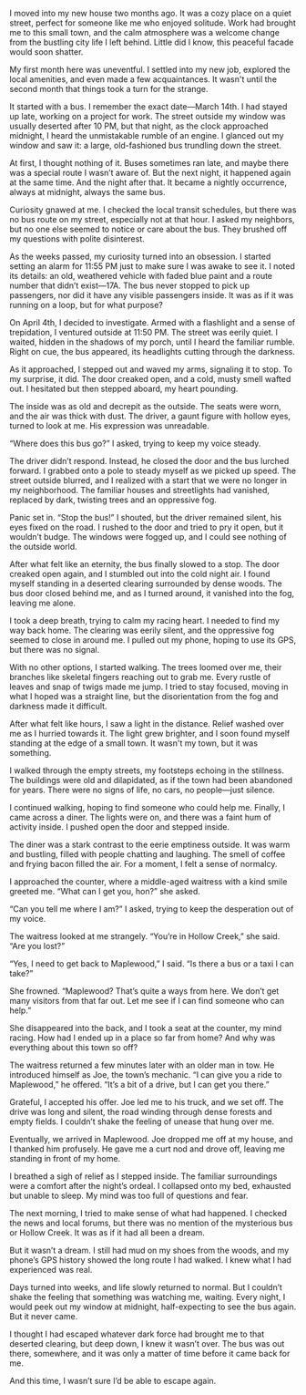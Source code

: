 I moved into my new house two months ago. It was a cozy place on a quiet street, perfect for someone like me who enjoyed solitude. Work had brought me to this small town, and the calm atmosphere was a welcome change from the bustling city life I left behind. Little did I know, this peaceful facade would soon shatter.

My first month here was uneventful. I settled into my new job, explored the local amenities, and even made a few acquaintances. It wasn't until the second month that things took a turn for the strange.

It started with a bus. I remember the exact date—March 14th. I had stayed up late, working on a project for work. The street outside my window was usually deserted after 10 PM, but that night, as the clock approached midnight, I heard the unmistakable rumble of an engine. I glanced out my window and saw it: a large, old-fashioned bus trundling down the street.

At first, I thought nothing of it. Buses sometimes ran late, and maybe there was a special route I wasn’t aware of. But the next night, it happened again at the same time. And the night after that. It became a nightly occurrence, always at midnight, always the same bus.

Curiosity gnawed at me. I checked the local transit schedules, but there was no bus route on my street, especially not at that hour. I asked my neighbors, but no one else seemed to notice or care about the bus. They brushed off my questions with polite disinterest.

As the weeks passed, my curiosity turned into an obsession. I started setting an alarm for 11:55 PM just to make sure I was awake to see it. I noted its details: an old, weathered vehicle with faded blue paint and a route number that didn’t exist—17A. The bus never stopped to pick up passengers, nor did it have any visible passengers inside. It was as if it was running on a loop, but for what purpose?

On April 4th, I decided to investigate. Armed with a flashlight and a sense of trepidation, I ventured outside at 11:50 PM. The street was eerily quiet. I waited, hidden in the shadows of my porch, until I heard the familiar rumble. Right on cue, the bus appeared, its headlights cutting through the darkness.

As it approached, I stepped out and waved my arms, signaling it to stop. To my surprise, it did. The door creaked open, and a cold, musty smell wafted out. I hesitated but then stepped aboard, my heart pounding.

The inside was as old and decrepit as the outside. The seats were worn, and the air was thick with dust. The driver, a gaunt figure with hollow eyes, turned to look at me. His expression was unreadable.

“Where does this bus go?” I asked, trying to keep my voice steady.

The driver didn’t respond. Instead, he closed the door and the bus lurched forward. I grabbed onto a pole to steady myself as we picked up speed. The street outside blurred, and I realized with a start that we were no longer in my neighborhood. The familiar houses and streetlights had vanished, replaced by dark, twisting trees and an oppressive fog.

Panic set in. “Stop the bus!” I shouted, but the driver remained silent, his eyes fixed on the road. I rushed to the door and tried to pry it open, but it wouldn’t budge. The windows were fogged up, and I could see nothing of the outside world.

After what felt like an eternity, the bus finally slowed to a stop. The door creaked open again, and I stumbled out into the cold night air. I found myself standing in a deserted clearing surrounded by dense woods. The bus door closed behind me, and as I turned around, it vanished into the fog, leaving me alone.

I took a deep breath, trying to calm my racing heart. I needed to find my way back home. The clearing was eerily silent, and the oppressive fog seemed to close in around me. I pulled out my phone, hoping to use its GPS, but there was no signal.

With no other options, I started walking. The trees loomed over me, their branches like skeletal fingers reaching out to grab me. Every rustle of leaves and snap of twigs made me jump. I tried to stay focused, moving in what I hoped was a straight line, but the disorientation from the fog and darkness made it difficult.

After what felt like hours, I saw a light in the distance. Relief washed over me as I hurried towards it. The light grew brighter, and I soon found myself standing at the edge of a small town. It wasn't my town, but it was something.

I walked through the empty streets, my footsteps echoing in the stillness. The buildings were old and dilapidated, as if the town had been abandoned for years. There were no signs of life, no cars, no people—just silence.

I continued walking, hoping to find someone who could help me. Finally, I came across a diner. The lights were on, and there was a faint hum of activity inside. I pushed open the door and stepped inside.

The diner was a stark contrast to the eerie emptiness outside. It was warm and bustling, filled with people chatting and laughing. The smell of coffee and frying bacon filled the air. For a moment, I felt a sense of normalcy.

I approached the counter, where a middle-aged waitress with a kind smile greeted me. “What can I get you, hon?” she asked.

“Can you tell me where I am?” I asked, trying to keep the desperation out of my voice.

The waitress looked at me strangely. “You’re in Hollow Creek,” she said. “Are you lost?”

“Yes, I need to get back to Maplewood,” I said. “Is there a bus or a taxi I can take?”

She frowned. “Maplewood? That’s quite a ways from here. We don’t get many visitors from that far out. Let me see if I can find someone who can help.”

She disappeared into the back, and I took a seat at the counter, my mind racing. How had I ended up in a place so far from home? And why was everything about this town so off?

The waitress returned a few minutes later with an older man in tow. He introduced himself as Joe, the town’s mechanic. “I can give you a ride to Maplewood,” he offered. “It’s a bit of a drive, but I can get you there.”

Grateful, I accepted his offer. Joe led me to his truck, and we set off. The drive was long and silent, the road winding through dense forests and empty fields. I couldn’t shake the feeling of unease that hung over me.

Eventually, we arrived in Maplewood. Joe dropped me off at my house, and I thanked him profusely. He gave me a curt nod and drove off, leaving me standing in front of my home.

I breathed a sigh of relief as I stepped inside. The familiar surroundings were a comfort after the night’s ordeal. I collapsed onto my bed, exhausted but unable to sleep. My mind was too full of questions and fear.

The next morning, I tried to make sense of what had happened. I checked the news and local forums, but there was no mention of the mysterious bus or Hollow Creek. It was as if it had all been a dream.

But it wasn’t a dream. I still had mud on my shoes from the woods, and my phone’s GPS history showed the long route I had walked. I knew what I had experienced was real.

Days turned into weeks, and life slowly returned to normal. But I couldn’t shake the feeling that something was watching me, waiting. Every night, I would peek out my window at midnight, half-expecting to see the bus again. But it never came.

I thought I had escaped whatever dark force had brought me to that deserted clearing, but deep down, I knew it wasn’t over. The bus was out there, somewhere, and it was only a matter of time before it came back for me.

And this time, I wasn’t sure I’d be able to escape again.